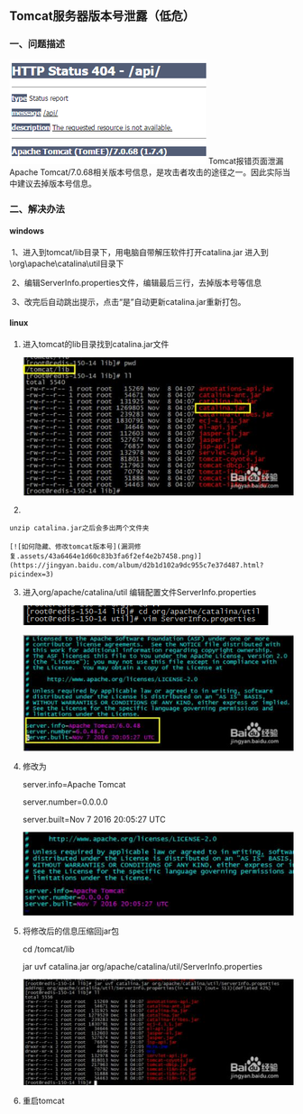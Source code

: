 ## Tomcat服务器版本号泄露（低危）

### 一、问题描述

![如何隐藏、修改tomcat版本号](漏洞修复.assets/d92ff9041759c57abf3e0d77dca62f72.png)
 Tomcat报错页面泄漏Apache Tomcat/7.0.68相关版本号信息，是攻击者攻击的途径之一。因此实际当中建议去掉版本号信息。

### 二、解决办法

#### windows

​	1、进入到tomcat/lib目录下，用电脑自带解压软件打开catalina.jar 进入到\org\apache\catalina\util目录下

​	2、编辑ServerInfo.properties文件，编辑最后三行，去掉版本号等信息

​	3、改完后自动跳出提示，点击“是”自动更新catalina.jar重新打包。

#### linux

1.  进入tomcat的lib目录找到catalina.jar文件

    [![如何隐藏、修改tomcat版本号](漏洞修复.assets/d74011e7999d072785d425e0aa894bab.png)](https://jingyan.baidu.com/album/d2b1d102a9dc955c7e37d487.html?picindex=2)

2.  

    unzip catalina.jar之后会多出两个文件夹

    [![如何隐藏、修改tomcat版本号](漏洞修复.assets/43a6464e1d60c83b3fa6f2ef4e2b7458.png)](https://jingyan.baidu.com/album/d2b1d102a9dc955c7e37d487.html?picindex=3)

3.  进入org/apache/catalina/util 编辑配置文件ServerInfo.properties

    [![如何隐藏、修改tomcat版本号](漏洞修复.assets/33346bc690178e56e5ad1c5785452c26.png)](https://jingyan.baidu.com/album/d2b1d102a9dc955c7e37d487.html?picindex=4)

    [![如何隐藏、修改tomcat版本号](漏洞修复.assets/a63caae1393eba6859ecc0028fde8b73.png)](https://jingyan.baidu.com/album/d2b1d102a9dc955c7e37d487.html?picindex=5)

4.  修改为

    server.info=Apache Tomcat

    server.number=0.0.0.0

    server.built=Nov 7 2016 20:05:27 UTC

    [![如何隐藏、修改tomcat版本号](漏洞修复.assets/6d7f55cc2f34fa35b696e93ad6493b30.png)](https://jingyan.baidu.com/album/d2b1d102a9dc955c7e37d487.html?picindex=6)

5. 将修改后的信息压缩回jar包

    cd  /tomcat/lib

    jar uvf catalina.jar org/apache/catalina/util/ServerInfo.properties

    [![如何隐藏、修改tomcat版本号](漏洞修复.assets/fd2a69d31e8ffee72617064597998c25.png)](https://jingyan.baidu.com/album/d2b1d102a9dc955c7e37d487.html?picindex=7)

6. 重启tomcat